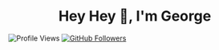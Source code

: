 <h1 align="center">Hey Hey 👋, I'm George</h1>

<p align="left">
  <img src="https://komarev.com/ghpvc/?username=GeorgeNance" alt="Profile Views" />
  <a href="https://github.com/GeorgeNance">
    <img src="https://img.shields.io/github/followers/GeorgeNance?label=Follow&style=social" alt="GitHub Followers" />
  </a>
</p>
